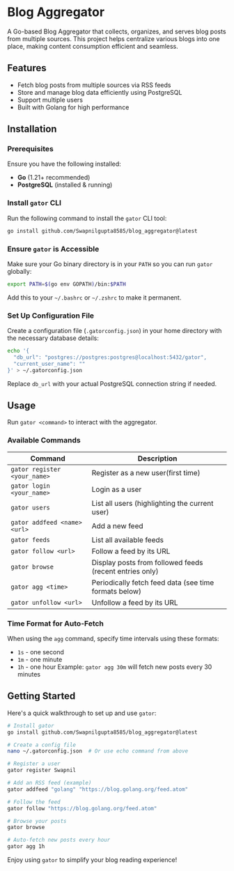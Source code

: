# Blog Aggregator

A Go-based Blog Aggregator that collects, organizes, and serves blog posts from multiple sources. This project helps centralize various blogs into one place, making content consumption efficient and seamless.

## Features
- Fetch blog posts from multiple sources via RSS feeds
- Store and manage blog data efficiently using PostgreSQL
- Support multiple users
- Built with Golang for high performance

## Installation

### Prerequisites
Ensure you have the following installed:
- **Go** (1.21+ recommended)
- **PostgreSQL** (installed & running)

### Install `gator` CLI
Run the following command to install the `gator` CLI tool:

```sh
go install github.com/Swapnilgupta8585/blog_aggregator@latest
```

### Ensure `gator` is Accessible
Make sure your Go binary directory is in your `PATH` so you can run `gator` globally:

```bash
export PATH=$(go env GOPATH)/bin:$PATH
```
Add this to your `~/.bashrc` or `~/.zshrc` to make it permanent.

### Set Up Configuration File
Create a configuration file (`.gatorconfig.json`) in your home directory with the necessary database details:

```bash
echo '{
  "db_url": "postgres://postgres:postgres@localhost:5432/gator",
  "current_user_name": ""
}' > ~/.gatorconfig.json
```

Replace `db_url` with your actual PostgreSQL connection string if needed.

## Usage
Run `gator <command>` to interact with the aggregator.

### Available Commands

| Command                                | Description |
|----------------------------------------|-------------|
| `gator register <your_name>`           | Register as a new user(first time) |
| `gator login <your_name>`              | Login as a user |
| `gator users`                          | List all users (highlighting the current user) |
| `gator addfeed <name> <url>`           | Add a new feed |
| `gator feeds`                          | List all available feeds |
| `gator follow <url>`                   | Follow a feed by its URL |
| `gator browse`                         | Display posts from followed feeds (recent entries only) |
| `gator agg <time>`                     | Periodically fetch feed data (see time formats below) |
| `gator unfollow <url>`                 | Unfollow a feed by its URL |

### Time Format for Auto-Fetch
When using the `agg` command, specify time intervals using these formats:
- `1s` - one second
- `1m` - one minute
- `1h` - one hour
Example: `gator agg 30m` will fetch new posts every 30 minutes

## Getting Started
Here's a quick walkthrough to set up and use `gator`:

```sh
# Install gator
go install github.com/Swapnilgupta8585/blog_aggregator@latest

# Create a config file
nano ~/.gatorconfig.json  # Or use echo command from above

# Register a user
gator register Swapnil

# Add an RSS feed (example)
gator addfeed "golang" "https://blog.golang.org/feed.atom"

# Follow the feed
gator follow "https://blog.golang.org/feed.atom"

# Browse your posts
gator browse

# Auto-fetch new posts every hour
gator agg 1h

```
Enjoy using `gator` to simplify your blog reading experience! 
